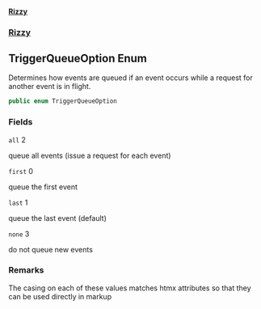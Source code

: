 #### [Rizzy](index.md 'index')
### [Rizzy](Rizzy.md 'Rizzy')

## TriggerQueueOption Enum

Determines how events are queued if an event occurs while a request for another event is in flight.

```csharp
public enum TriggerQueueOption
```
### Fields

<a name='Rizzy.TriggerQueueOption.all'></a>

`all` 2

queue all events (issue a request for each event)

<a name='Rizzy.TriggerQueueOption.first'></a>

`first` 0

queue the first event

<a name='Rizzy.TriggerQueueOption.last'></a>

`last` 1

queue the last event (default)

<a name='Rizzy.TriggerQueueOption.none'></a>

`none` 3

do not queue new events

### Remarks
The casing on each of these values matches htmx attributes so that they can be used directly in markup